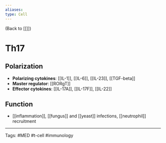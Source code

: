 ```yaml
---
aliases: 
type: Cell
---
```


(Back to [[]])

# Th17

## Polarization
- **Polarizing cytokines**:  [[IL-1]], [[IL-6]], [[IL-23]], [[TGF-beta]]
- **Master regulator**: [[RORgT]]
- **Effector cytokines**: [[IL-17A]], [[IL-17F]], [[IL-22]]
## Function
- [[inflammation]], [[fungus]] and [[yeast]] infections, [[neutrophil]] recruitment

---
Tags: #MED #t-cell #immunology 